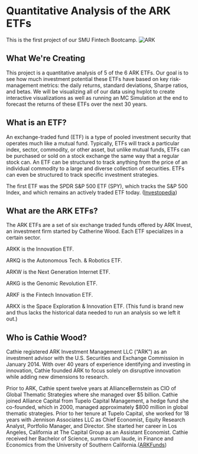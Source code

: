 # Quantitative Analysis of the ARK ETFs
This is the first project of our SMU Fintech Bootcamp.
![ARK](https://www.wealthmanagement.com/sites/wealthmanagement.com/files/styles/article_featured_retina/public/ark-invest-sign.png?itok=cb4TH-HH)

## What We're Creating
This project is a quantitative analysis of 5 of the 6 ARK ETFs. Our goal is to see how much investment potential these ETFs have based on key risk-management metrics: the daily returns, standard deviations, Sharpe ratios, and betas. We will be visualizing all of our data using hvplot to create interactive visualizations as well as running an MC Simulation at the end to forecast the returns of these ETFs over the next 30 years. 

## What is an ETF?
An exchange-traded fund (ETF) is a type of pooled investment security that operates much like a mutual fund. Typically, ETFs will track a particular index, sector, commodity, or other asset, but unlike mutual funds, ETFs can be purchased or sold on a stock exchange the same way that a regular stock can. An ETF can be structured to track anything from the price of an individual commodity to a large and diverse collection of securities. ETFs can even be structured to track specific investment strategies.

The first ETF was the SPDR S&P 500 ETF (SPY), which tracks the S&P 500 Index, and which remains an actively traded ETF today. ([Investopedia](https://www.investopedia.com/terms/e/etf.asp))

## What are the ARK ETFs?
The ARK ETFs are a set of six exchange traded funds offered by ARK Invest, an investment firm started by Catherine Wood. Each ETF specializes in a certain sector.

ARKK is the Innovation ETF.

ARKQ is the Autonomous Tech. & Robotics ETF.

ARKW is the Next Generation Internet ETF.

ARKG is the Genomic Revolution ETF.

ARKF is the Fintech Innovation ETF.

ARKX is the Space Exploration & Innovation ETF. (This fund is brand new and thus lacks the historical data needed to run an analysis so we left it out.)

## Who is Cathie Wood?
Cathie registered ARK Investment Management LLC (“ARK”) as an investment advisor with the U.S. Securities and Exchange Commission in January 2014. With over 40 years of experience identifying and investing in innovation, Cathie founded ARK to focus solely on disruptive innovation while adding new dimensions to research.

Prior to ARK, Cathie spent twelve years at AllianceBernstein as CIO of Global Thematic Strategies where she managed over $5 billion. Cathie joined Alliance Capital from Tupelo Capital Management, a hedge fund she co-founded, which in 2000, managed approximately $800 million in global thematic strategies. Prior to her tenure at Tupelo Capital, she worked for 18 years with Jennison Associates LLC as Chief Economist, Equity Research Analyst, Portfolio Manager, and Director. She started her career in Los Angeles, California at The Capital Group as an Assistant Economist. Cathie received her Bachelor of Science, summa cum laude, in Finance and Economics from the University of Southern California.([ARKFunds](https://ark-funds.com/about/))
